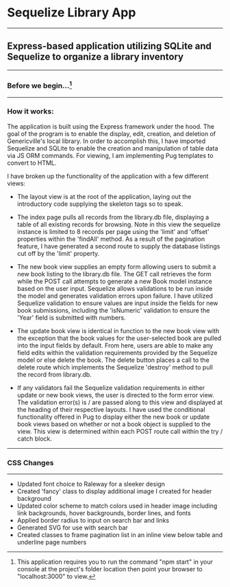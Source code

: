 # Sequelize Library App
___
## Express-based application utilizing SQLite and Sequelize to organize a library inventory
___
### Before we begin...[^1]
___
### How it works:

The application is built using the Express framework under the hood. The goal of the program is to enable the display, edit, creation, and deletion of Genericville's local library. In order to accomplish this, I have imported Sequelize and SQLite to enable the creation and manipulation of table data via JS ORM commands. For viewing, I am implementing Pug templates to convert to HTML.

I have broken up the functionality of the application with a few different views:

- The layout view is at the root of the application, laying out the introductory code supplying the skeleton tags so to speak.

- The index page pulls all records from the library.db file, displaying a table of all existing records for browsing. Note in this view the sequelize instance is limited to 8 records per page using the 'limit' and 'offset' properties within the 'findAll' method. As a result of the pagination feature, I have generated a second route to supply the database listings cut off by the 'limit' property.

- The new book view supplies an empty form allowing users to submit a new book listing to the library.db file. The GET call retrieves the form while the POST call attempts to generate a new Book model instance based on the user input. Sequelize allows validations to be run inside the model and generates validation errors upon failure. I have utilized Sequelize validation to ensure values are input inside the fields for new book submissions, including the 'isNumeric' validation to ensure the 'Year' field is submitted with numbers.

- The update book view is identical in function to the new book view with the exception that the book values for the user-selected book are pulled into the input fields by default. From here, users are able to make any field edits within the validation requirements provided by the Sequelize model or else delete the book. The delete button places a call to the delete route which implements the Sequelize 'destroy' method to pull the record from library.db. 

- If any validators fail the Sequelize validation requirements in either update or new book views, the user is directed to the form error view. The validation error(s) is / are passed along to this view and displayed at the heading of their respective layouts. I have used the conditional functionality offered in Pug to display either the new book or update book views based on whether or not a book object is supplied to the view. This view is determined within each POST route call within the try / catch block.
___
### CSS Changes
___
- Updated font choice to Raleway for a sleeker design
- Created 'fancy' class to display additional image I created for header background
- Updated color scheme to match colors used in header image including link backgrounds, hover backgrounds, border lines, and fonts
- Applied border radius to input on search bar and links
- Generated SVG for use with search bar
- Created classes to frame pagination list in an inline view  below table and underline page numbers

[^1]: This application requires you to run the command "npm start" in your console at the project's folder location then point your browser to "localhost:3000" to view.




